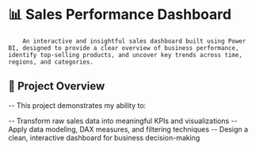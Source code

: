 # 📊 Sales Performance Dashboard
        An interactive and insightful sales dashboard built using Power BI, designed to provide a clear overview of business performance, identify top-selling products, and uncover key trends across time, regions, and categories.

## 🚀 Project Overview

-- This project demonstrates my ability to:

 -- Transform raw sales data into meaningful KPIs and visualizations
 -- Apply data modeling, DAX measures, and filtering techniques
 -- Design a clean, interactive dashboard for business decision-making
